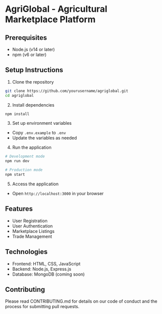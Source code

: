 # AgriGlobal - Agricultural Marketplace Platform

## Prerequisites
- Node.js (v14 or later)
- npm (v6 or later)

## Setup Instructions

1. Clone the repository
```bash
git clone https://github.com/yourusername/agriglobal.git
cd agriglobal
```

2. Install dependencies
```bash
npm install
```

3. Set up environment variables
- Copy `.env.example` to `.env`
- Update the variables as needed

4. Run the application
```bash
# Development mode
npm run dev

# Production mode
npm start
```

5. Access the application
- Open `http://localhost:3000` in your browser

## Features
- User Registration
- User Authentication
- Marketplace Listings
- Trade Management

## Technologies
- Frontend: HTML, CSS, JavaScript
- Backend: Node.js, Express.js
- Database: MongoDB (coming soon)

## Contributing
Please read CONTRIBUTING.md for details on our code of conduct and the process for submitting pull requests.
